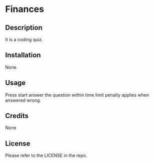 # Finances

## Description

It is a coding quiz.

## Installation

None.

## Usage

Press start answer the question within time limit penalty applies when answered wrong.

## Credits

None

## License

Please refer to the LICENSE in the repo.
